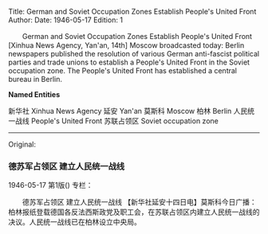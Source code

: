 Title: German and Soviet Occupation Zones Establish People's United Front
Author:
Date: 1946-05-17
Edition: 1

　　German and Soviet Occupation Zones
    Establish People's United Front
    [Xinhua News Agency, Yan'an, 14th] Moscow broadcasted today: Berlin newspapers published the resolution of various German anti-fascist political parties and trade unions to establish a People's United Front in the Soviet occupation zone. The People's United Front has established a central bureau in Berlin.



**Named Entities**


新华社  Xinhua News Agency
延安  Yan'an
莫斯科  Moscow
柏林  Berlin
人民统一战线 People's United Front
苏联占领区 Soviet occupation zone



<hr /> 

Original: 


### 德苏军占领区  建立人民统一战线

1946-05-17
第1版()
专栏：

　　德苏军占领区
    建立人民统一战线
    【新华社延安十四日电】莫斯科今日广播：柏林报纸登载德国各反法西斯政党及职工会，在苏联占领区内建立人民统一战线的决议。人民统一战线已在柏林设立中央局。
